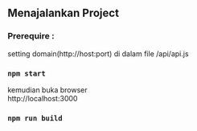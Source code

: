 ## Menajalankan Project

### Prerequire :
setting domain(http://host:port) di dalam file /api/api.js

### `npm start`
kemudian buka browser <br />
http://localhost:3000

### `npm run build`



